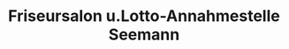 ---
title: "Friseursalon u.Lotto-Annahmestelle Seemann"
url: /michelstadt/friseursalon-u-lotto-annahmestelle-seemann/
shop: Friseur
---